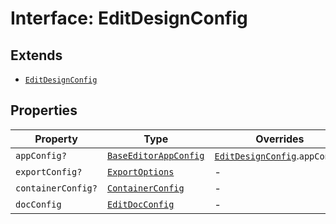 # Interface: EditDesignConfig

## Extends

- [`EditDesignConfig`](../../../../editor/DesignConfig.types/interfaces/edit-design-config/index.md)

## Properties

| Property | Type | Overrides | Inherited from |
| ------ | ------ | ------ | ------ |
| `appConfig?` | [`BaseEditorAppConfig`](../../../../editor/AppConfig.types/interfaces/Baseeditor-app-config.md) | [`EditDesignConfig`](../../../../editor/DesignConfig.types/interfaces/edit-design-config/index.md).`appConfig` | - |
| `exportConfig?` | [`ExportOptions`](../../../../ExportConfig.types/type-aliases/export-options/index.md) | - | [`EditDesignConfig`](../../../../editor/DesignConfig.types/interfaces/edit-design-config/index.md).`exportConfig` |
| `containerConfig?` | [`ContainerConfig`](../../../../ContainerConfig.types/type-aliases/container-config/index.md) | - | [`EditDesignConfig`](../../../../editor/DesignConfig.types/interfaces/edit-design-config/index.md).`containerConfig` |
| `docConfig` | [`EditDocConfig`](../../../../editor/DocConfig.types/interfaces/edit-doc-config/index.md) | - | [`EditDesignConfig`](../../../../editor/DesignConfig.types/interfaces/edit-design-config/index.md).`docConfig` |
